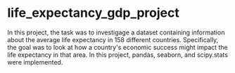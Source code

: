# life_expectancy_gdp_project
In this project, the task was to investigage a dataset containing information about the average life expectancy in 158 different countries. 
Specifically, the goal was to look at how a country's economic success might impact the life expectancy in that area.
In this project, pandas, seaborn, and scipy.stats were implemented.
